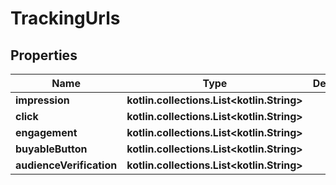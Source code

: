 
# TrackingUrls

## Properties
Name | Type | Description | Notes
------------ | ------------- | ------------- | -------------
**impression** | **kotlin.collections.List&lt;kotlin.String&gt;** |  |  [optional]
**click** | **kotlin.collections.List&lt;kotlin.String&gt;** |  |  [optional]
**engagement** | **kotlin.collections.List&lt;kotlin.String&gt;** |  |  [optional]
**buyableButton** | **kotlin.collections.List&lt;kotlin.String&gt;** |  |  [optional]
**audienceVerification** | **kotlin.collections.List&lt;kotlin.String&gt;** |  |  [optional]



